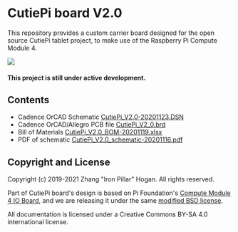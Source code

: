 # CutiePi board V2.0

This repository provides a custom carrier board designed for the open source CutiePi tablet project, to make use of the Raspberry Pi Compute Module 4.

![](https://i.imgur.com/2CRDnXp.jpg) 

#### This project is still under active development. 

## Contents

- Cadence OrCAD Schematic [CutiePi_V2.0-20201123.DSN](CutiePi_V2.0-20201123.DSN)
- Cadence OrCAD/Allegro PCB file [CutiePi_V2_0.brd](CutiePi_V2_0_TapeOut/CutiePi_V2_0_PCB/CutiePi_V2_0.brd)
- Bill of Materials [CutiePi_V2.0_BOM-20201119.xlsx](CutiePi_V2.0_BOM-20201119.xlsx)
- PDF of schematic [CutiePi_V2.0_schematic-20201116.pdf](CutiePi_V2.0_schematic-20201116.pdf)

## Copyright and License
Copyright (c) 2019-2021 Zhang "Iron Pillar" Hogan. All rights reserved.

Part of CutiePi board's design is based on Pi Foundation's 
[Compute Module 4 IO Board](https://github.com/raspberrypi/documentation/blob/master/hardware/computemodule/designfiles.md), and we are releasing it under the same [modified BSD license](LICENSE.txt). 

All documentation is licensed under a Creative Commons BY-SA 4.0 international license. 
